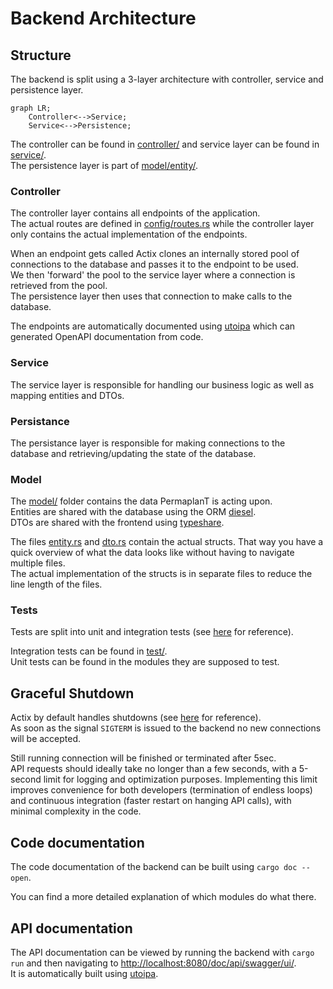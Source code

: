 # Backend Architecture

## Structure

The backend is split using a 3-layer architecture with controller, service and persistence layer.

```mermaid
graph LR;
    Controller<-->Service;
    Service<-->Persistence;
```

The controller can be found in [controller/](/backend/src/controller/) and service layer can be found in [service/](/backend/src/service/).  
The persistence layer is part of [model/entity/](/backend/src/model/entity/).

### Controller

The controller layer contains all endpoints of the application.  
The actual routes are defined in [config/routes.rs](/backend/src/config/routes.rs) while the controller layer only contains the actual implementation of the endpoints.

When an endpoint gets called Actix clones an internally stored pool of connections to the database and passes it to the endpoint to be used.  
We then 'forward' the pool to the service layer where a connection is retrieved from the pool.  
The persistence layer then uses that connection to make calls to the database.

The endpoints are automatically documented using [utoipa](https://github.com/juhaku/utoipa) which can generated OpenAPI documentation from code.

### Service

The service layer is responsible for handling our business logic as well as mapping entities and DTOs.

### Persistance

The persistance layer is responsible for making connections to the database and retrieving/updating the state of the database.

### Model

The [model/](/backend/src/model/) folder contains the data PermaplanT is acting upon.  
Entities are shared with the database using the ORM [diesel](https://github.com/diesel-rs/diesel).  
DTOs are shared with the frontend using [typeshare](https://github.com/1Password/typeshare).

The files [entity.rs](/backend/src/model/entity.rs) and [dto.rs](/backend/src/model/dto.rs) contain the actual structs.
That way you have a quick overview of what the data looks like without having to navigate multiple files.  
The actual implementation of the structs is in separate files to reduce the line length of the files.

### Tests

Tests are split into unit and integration tests (see [here](/doc/tests/) for reference).

Integration tests can be found in [test/](/backend/src/test/).  
Unit tests can be found in the modules they are supposed to test.

## Graceful Shutdown

Actix by default handles shutdowns (see [here](https://actix.rs/docs/server/#graceful-shutdown) for reference).  
As soon as the signal `SIGTERM` is issued to the backend no new connections will be accepted.

Still running connection will be finished or terminated after 5sec.  
API requests should ideally take no longer than a few seconds, with a 5-second limit for logging and optimization purposes.
Implementing this limit improves convenience for both developers (termination of endless loops) and continuous integration (faster restart on hanging API calls), with minimal complexity in the code.

## Code documentation

The code documentation of the backend can be built using `cargo doc --open`.

You can find a more detailed explanation of which modules do what there.

## API documentation

The API documentation can be viewed by running the backend with `cargo run` and then navigating to <http://localhost:8080/doc/api/swagger/ui/>.  
It is automatically built using [utoipa](https://github.com/juhaku/utoipa).
